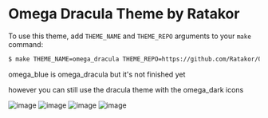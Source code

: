 # Omega Dracula Theme by Ratakor

To use this theme, add `THEME_NAME` and `THEME_REPO` arguments to your `make` command:
```bash
$ make THEME_NAME=omega_dracula THEME_REPO=https://github.com/Ratakor/Omega-Themes
```

omega_blue is omega_dracula but it's not finished yet 

however you can still use the dracula theme with the omega_dark icons

![image](https://user-images.githubusercontent.com/45130910/112227152-7b01d000-8c2f-11eb-9bfb-3857ad8f3a63.png)
![image](https://user-images.githubusercontent.com/45130910/112227306-bef4d500-8c2f-11eb-8a83-0360f6a31151.png)
![image](https://user-images.githubusercontent.com/45130910/112227451-fc596280-8c2f-11eb-918f-373fc67bab00.png)
![image](https://user-images.githubusercontent.com/45130910/112227796-7db0f500-8c30-11eb-98bb-14f21c0cb040.png)
